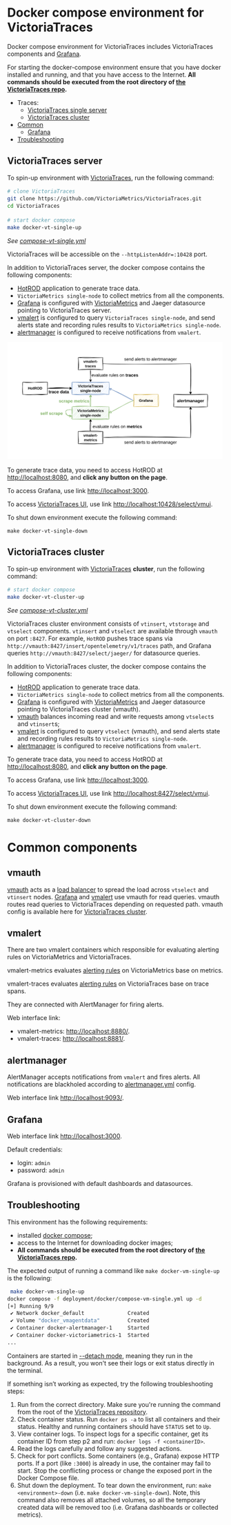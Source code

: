 # Docker compose environment for VictoriaTraces

Docker compose environment for VictoriaTraces includes VictoriaTraces components and [Grafana](https://grafana.com/).

For starting the docker-compose environment ensure that you have docker installed and running, and that you have access
to the Internet. 
**All commands should be executed from the root directory of [the VictoriaTraces repo](https://github.com/VictoriaMetrics/VictoriaTraces).**

* Traces:
  * [VictoriaTraces single server](#victoriaTraces-server)
  * [VictoriaTraces cluster](#victoriaTraces-cluster)
* [Common](#common-components)
  * [Grafana](#grafana)
* [Troubleshooting](#troubleshooting)

## VictoriaTraces server

To spin-up environment with [VictoriaTraces](https://docs.victoriametrics.com/victoriatraces/), run the following command:
```sh
# clone VictoriaTraces
git clone https://github.com/VictoriaMetrics/VictoriaTraces.git
cd VictoriaTraces

# start docker compose
make docker-vt-single-up
```
_See [compose-vt-single.yml](https://github.com/VictoriaMetrics/VictoriaTraces/blob/master/deployment/docker/compose-vt-single.yml)_

VictoriaTraces will be accessible on the `--httpListenAddr=:10428` port.

In addition to VictoriaTraces server, the docker compose contains the following components:
* [HotROD](https://hub.docker.com/r/jaegertracing/example-hotrod) application to generate trace data.
* `VictoriaMetrics single-node` to collect metrics from all the components.
* [Grafana](#grafana) is configured with [VictoriaMetrics](https://github.com/VictoriaMetrics/victoriametrics-datasource) and Jaeger datasource pointing to VictoriaTraces server.
* [vmalert](#vmalert) is configured to query `VictoriaTraces single-node`, and send alerts state and recording rules results to `VictoriaMetrics single-node`.
* [alertmanager](#alertmanager) is configured to receive notifications from `vmalert`.

<img alt="VictoriaTraces single-server deployment" width="500" src="assets/vt-single-server.png">

To generate trace data, you need to access HotROD at [http://localhost:8080](http://localhost:8080), and **click any button on the page**.

To access Grafana, use link [http://localhost:3000](http://localhost:3000).

To access [VictoriaTraces UI](https://docs.victoriametrics.com/victoriatraces/querying/#web-ui),
use link [http://localhost:10428/select/vmui](http://localhost:10428/select/vmui).

To shut down environment execute the following command:
```
make docker-vt-single-down
```

## VictoriaTraces cluster

To spin-up environment with [VictoriaTraces](https://docs.victoriametrics.com/victoriatraces/) **cluster**, run the following command:
```sh
# start docker compose
make docker-vt-cluster-up
```
_See [compose-vt-cluster.yml](https://github.com/VictoriaMetrics/VictoriaTraces/blob/master/deployment/docker/compose-vt-cluster.yml)_

VictoriaTraces cluster environment consists of `vtinsert`, `vtstorage` and `vtselect` components.
`vtinsert` and `vtselect` are available through `vmauth` on port `:8427`.
For example, `HotROD` pushes trace spans via `http://vmauth:8427/insert/opentelemetry/v1/traces` path,
and Grafana queries `http://vmauth:8427/select/jaeger/` for datasource queries.

In addition to VictoriaTraces cluster, the docker compose contains the following components:
* [HotROD](https://hub.docker.com/r/jaegertracing/example-hotrod) application to generate trace data.
* `VictoriaMetrics single-node` to collect metrics from all the components.
* [Grafana](#grafana) is configured with [VictoriaMetrics](https://github.com/VictoriaMetrics/victoriametrics-datasource) and Jaeger datasource pointing to VictoriaTraces cluster (vmauth).
* [vmauth](#vmauth) balances incoming read and write requests among `vtselect`s and `vtinsert`s;
* [vmalert](#vmalert) is configured to query `vtselect` (vmauth), and send alerts state and recording rules results to `VictoriaMetrics single-node`.
* [alertmanager](#alertmanager) is configured to receive notifications from `vmalert`.

To generate trace data, you need to access HotROD at [http://localhost:8080](http://localhost:8080), and **click any button on the page**.

To access Grafana, use link [http://localhost:3000](http://localhost:3000).

To access [VictoriaTraces UI](https://docs.victoriametrics.com/victoriatraces/querying/#web-ui),
use link [http://localhost:8427/select/vmui](http://localhost:8427/select/vmui).

To shut down environment execute the following command:
```
make docker-vt-cluster-down
```

# Common components

## vmauth

[vmauth](https://docs.victoriametrics.com/victoriametrics/vmauth/) acts as a [load balancer](https://docs.victoriametrics.com/victoriametrics/vmauth/#load-balancing)
to spread the load across `vtselect` and `vtinsert` nodes. [Grafana](#grafana) and [vmalert](#vmalert) use vmauth for read queries.
vmauth routes read queries to VictoriaTraces depending on requested path.
vmauth config is available here for [VictoriaTraces cluster](https://github.com/VictoriaMetrics/VictoriaTraces/blob/master/deployment/docker/auth-vt-cluster.yml).

## vmalert

There are two vmalert containers which responsible for evaluating alerting rules on VictoriaMetrics and VictoriaTraces.

vmalert-metrics evaluates [alerting rules](https://github.com/VictoriaMetrics/VictoriaTraces/blob/master/deployment/docker/rules) on VictoriaMetrics base on metrics.

vmalert-traces evaluates [alerting rules](https://github.com/VictoriaMetrics/VictoriaTraces/blob/master/deployment/docker/vtraces-example-alerts) on VictoriaTraces base on trace spans.

They are connected with AlertManager for firing alerts.

Web interface link:
- vmalert-metrics: [http://localhost:8880/](http://localhost:8880/).
- vmalert-traces: [http://localhost:8881/](http://localhost:8881/).

## alertmanager

AlertManager accepts notifications from `vmalert` and fires alerts.
All notifications are blackholed according to [alertmanager.yml](https://github.com/VictoriaMetrics/VictoriaTraces/blob/master/deployment/docker/alertmanager.yml) config.

Web interface link [http://localhost:9093/](http://localhost:9093/).

## Grafana

Web interface link [http://localhost:3000](http://localhost:3000).

Default credentials:
* login: `admin`
* password: `admin`

Grafana is provisioned with default dashboards and datasources.

## Troubleshooting

This environment has the following requirements:
* installed [docker compose](https://docs.docker.com/compose/);
* access to the Internet for downloading docker images;
* **All commands should be executed from the root directory of [the VictoriaTraces repo](https://github.com/VictoriaMetrics/VictoriaTraces).**

The expected output of running a command like `make docker-vm-single-up` is the following:
```sh
 make docker-vm-single-up                                                                                                           :(
docker compose -f deployment/docker/compose-vm-single.yml up -d
[+] Running 9/9
 ✔ Network docker_default              Created                                                                                                                                                                                     0.0s 
 ✔ Volume "docker_vmagentdata"         Created                                                                                                                                                                                     0.0s 
 ✔ Container docker-alertmanager-1     Started                                                                                                                                                                                     0.3s 
 ✔ Container docker-victoriametrics-1  Started                                                                                                                                                                                     0.3s 
...  
 ```

Containers are started in [--detach mode](https://docs.docker.com/reference/cli/docker/compose/up/), meaning they run in the background.
As a result, you won't see their logs or exit status directly in the terminal.

If something isn’t working as expected, try the following troubleshooting steps:
1. Run from the correct directory. Make sure you're running the command from the root of the [VictoriaTraces repository](https://github.com/VictoriaMetrics/VictoriaTraces).
2. Check container status. Run `docker ps -a` to list all containers and their status. Healthy and running containers should have `STATUS` set to `Up`.
3. View container logs. To inspect logs for a specific container, get its container ID from step p2 and run: `docker logs -f <containerID>`.
4. Read the logs carefully and follow any suggested actions.
5. Check for port conflicts. Some containers (e.g., Grafana) expose HTTP ports. If a port (like `:3000`) is already in use, the container may fail to start. Stop the conflicting process or change the exposed port in the Docker Compose file.
6. Shut down the deployment. To tear down the environment, run: `make <environment>-down` (i.e. `make docker-vm-single-down`).
   Note, this command also removes all attached volumes, so all the temporary created data will be removed too (i.e. Grafana dashboards or collected metrics).